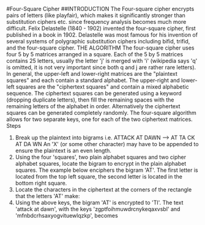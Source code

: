 #Four-Square Cipher
##INTRODUCTION
The Four-square cipher encrypts pairs of letters (like playfair), which makes
it significantly stronger than substitution ciphers etc. since frequency
analysis becomes much more difficult.
Felix Delastelle (1840 - 1902) invented the four-square cipher, first
published in a book in 1902. Delastelle was most famous for his invention of
several systems of polygraphic substitution ciphers including bifid, trifid, and
the four-square cipher.
THE ALGORITHM
The four-square cipher uses four 5 by 5 matrices arranged in a square. Each
of the 5 by 5 matrices contains 25 letters, usually the letter 'j' is merged
with 'i' (wikipedia says 'q' is omitted, it is not very important since both q
and j are rather rare letters). In general, the upper-left and lower-right
matrices are the "plaintext squares" and each contain a standard alphabet.
The upper-right and lower-left squares are the "ciphertext squares" and
contain a mixed alphabetic sequence.
The ciphertext squares can be generated using a keyword (dropping
duplicate letters), then fill the remaining spaces with the remaining letters of
the alphabet in order. Alternatively the ciphertext squares can be generated
completely randomly. The four-square algorithm allows for two separate
keys, one for each of the two ciphertext matrices.
Steps
1. Break up the plaintext into bigrams i.e. ATTACK AT DAWN --> AT TA CK
AT DA WN
An 'X' (or some other character) may have to be appended to ensure the
plaintext is an even length.
2. Using the four 'squares', two plain alphabet squares and two cipher
alphabet squares, locate the bigram to encrypt in the plain alphabet
squares. The example below enciphers the bigram 'AT'. The first letter is
located from the top left square, the second letter is located in the
bottom right square.
3. Locate the characters in the ciphertext at the corners of the rectangle
that the letters 'AT' make:
4. Using the above keys, the bigram 'AT' is encrypted to 'TI'.
The text 'attack at dawn', with the keys 'zgptfoihmuwdrcnykeqaxvsbl'
and 'mfnbdcrhsaxyogvituewlqzkp', becomes
